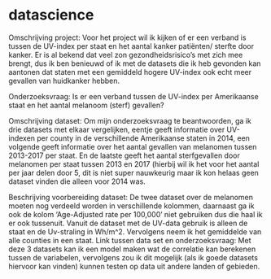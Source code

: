 # datascience
Omschrijving project: 
Voor het project wil ik kijken of er een verband is tussen de UV-index per staat en het aantal kanker patiënten/ sterfte door kanker. Er is al bekend dat veel zon gezondheidsrisico’s met zich mee brengt, dus ik ben benieuwd of ik met de datasets die ik heb gevonden kan aantonen dat staten met een gemiddeld hogere UV-index ook echt meer gevallen van huidkanker hebben.

Onderzoeksvraag:
Is er een verband tussen de UV-index per Amerikaanse staat en het aantal melanoom (sterf) gevallen?

Omschrijving dataset:
Om mijn onderzoeksvraag te beantwoorden, ga ik drie datasets met elkaar vergelijken, eentje geeft informatie over UV-indexen per county in de verschillende Amerikaanse staten in 2014, een volgende geeft informatie over het aantal gevallen van melanomen tussen 2013-2017 per staat. En de laatste geeft het aantal sterfgevallen door melanomen per staat tussen 2013 en 2017 (hierbij wil ik het voor het aantal per jaar delen door 5, dit is niet super nauwkeurig maar ik kon helaas geen dataset vinden die alleen voor 2014 was.  
 

Beschrijving voorbereiding dataset: 
De twee dataset over de melanomen moeten nog verdeeld worden in verschillende kolommen, daarnaast ga ik ook de kolom ‘Age-Adjusted rate per 100,000’ niet gebruiken dus die haal ik er ook tussenuit. Vanuit de dataset met de UV-data gebruik is alleen de staat en de Uv-straling in Wh/m^2. Vervolgens neem ik het gemiddelde van alle counties in een staat. 
Link tussen data set en onderzoeksvraag: 
Met deze 3 datasets kan ik een model maken wat de correlatie kan berekenen tussen de variabelen, vervolgens zou ik dit mogelijk (als ik goede datasets hiervoor kan vinden) kunnen testen op data uit andere landen of gebieden. 
